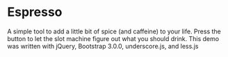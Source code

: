 Espresso
==========

A simple tool to add a little bit of spice (and caffeine) to your life. Press the button to let the slot machine figure out what you should drink. 
This demo was written with jQuery, Bootstrap 3.0.0, underscore.js, and less.js